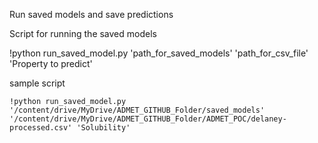 Run saved models and save predictions

Script for running the saved models

!python run_saved_model.py 'path_for_saved_models' 'path_for_csv_file' 'Property to predict'

sample script

```
!python run_saved_model.py '/content/drive/MyDrive/ADMET_GITHUB_Folder/saved_models' '/content/drive/MyDrive/ADMET_GITHUB_Folder/ADMET_POC/delaney-processed.csv' 'Solubility'

```
